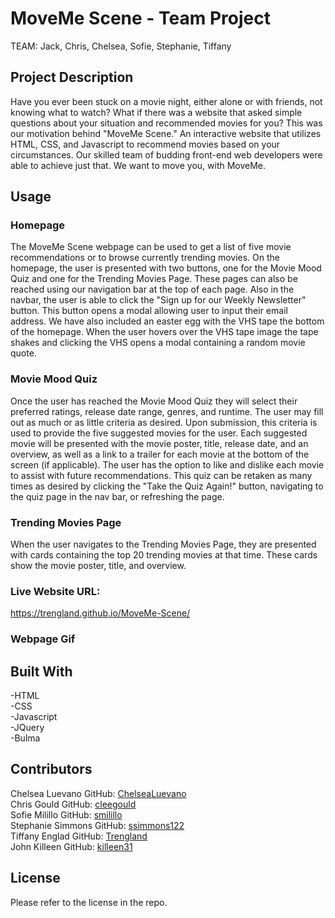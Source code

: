 # MoveMe Scene - Team Project
TEAM: Jack, Chris, Chelsea, Sofie, Stephanie, Tiffany


## Project Description 
Have you ever been stuck on a movie night, either alone or with friends, not knowing what to watch? What if there was a website that asked simple questions about your situation and recommended movies for you? This was our motivation behind "MoveMe Scene." An interactive website that utilizes HTML, CSS, and Javascript to recommend movies based on your circumstances. Our skilled team of budding front-end web developers were able to achieve just that. We want to move you, with MoveMe.

## Usage 

### Homepage
The MoveMe Scene webpage can be used to get a list of five movie recommendations or to browse currently trending movies. On the homepage, the user is presented with two buttons, one for the Movie Mood Quiz and one for the Trending Movies Page. These pages can also be reached using our navigation bar at the top of each page. Also in the navbar, the user is able to click the "Sign up for our Weekly Newsletter" button. This button opens a modal allowing user to input their email address. We have also included an easter egg with the VHS tape the bottom of the homepage. When the user hovers over the VHS tape image the tape shakes and clicking the VHS opens a modal containing a random movie quote.

### Movie Mood Quiz
Once the user has reached the Movie Mood Quiz they will select their preferred ratings, release date range, genres, and runtime. The user may fill out as much or as little criteria as desired. Upon submission, this criteria is used to provide the five suggested movies for the user. Each suggested movie will be presented with the movie poster, title, release date, and an overview, as well as a link to a trailer for each movie at the bottom of the screen (if applicable). The user has the option to like and dislike each movie to assist with future recommendations. This quiz can be retaken as many times as desired by clicking the "Take the Quiz Again!" button, navigating to the quiz page in the nav bar, or refreshing the page. 

### Trending Movies Page
When the user navigates to the Trending Movies Page, they are presented with cards containing the top 20 trending movies at that time. These cards show the movie poster, title, and overview. 

### Live Website URL:
 https://trengland.github.io/MoveMe-Scene/ 

### Webpage Gif

## Built With
-HTML\
-CSS\
-Javascript\
-JQuery\
-Bulma

## Contributors 
Chelsea Luevano GitHub: [ChelseaLuevano](https://github.com/ChelseaLuevano)\
Chris Gould GitHub: [cleegould](https://github.com/Cleegould)\
Sofie Milillo GitHub: [smilillo](https://github.com/smilillo)\
Stephanie Simmons GitHub: [ssimmons122](https://github.com/ssimmons122)\
Tiffany Englad GitHub: [Trengland](https://github.com/Trengland)\
John Killeen GitHub: [killeen31](https://github.com/killeen31)

## License
Please refer to the license in the repo.




